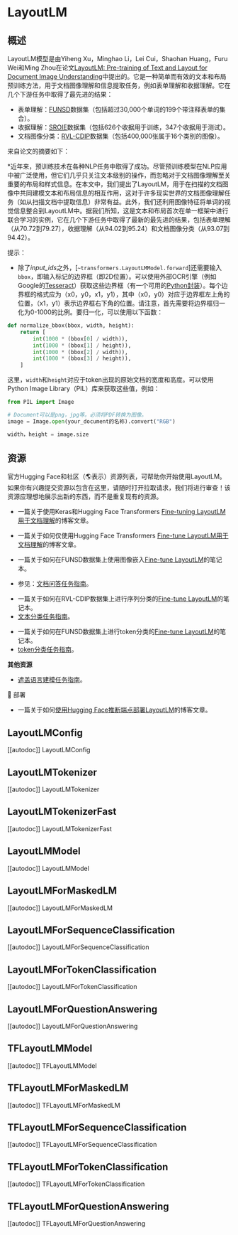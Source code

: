 <!--版权 2020 年 拥抱面部团队 保留所有权利。

根据 Apache 许可证 版本 2.0 （“许可证”）授予的许可；你除了遵守许可证外，不得使用此文件。
你可以在以下位置获取许可的副本：

http://www.apache.org/licenses/LICENSE-2.0

除非适用法律要求或书面同意，根据许可证的软件分发是基于“按原样”而不附带任何明示或暗示的担保或条件。有关的明示或暗示条件，请参见许可证下的限制。

⚠️请注意，此文件是Markdown格式，但它包含我们doc-builder的特定语法（类似于MDX），你的Markdown查看器可能无法正确呈现。

-->

# LayoutLM

<a id='Overview'></a>

## 概述

LayoutLM模型是由Yiheng Xu，Minghao Li，Lei Cui，Shaohan Huang，Furu Wei和Ming Zhou在论文[LayoutLM: Pre-training of Text and Layout for Document Image Understanding](https://arxiv.org/abs/1912.13318)中提出的。它是一种简单而有效的文本和布局预训练方法，用于文档图像理解和信息提取任务，例如表单理解和收据理解。它在几个下游任务中取得了最先进的结果：

- 表单理解：[FUNSD](https://guillaumejaume.github.io/FUNSD/)数据集（包括超过30,000个单词的199个带注释表单的集合）。
- 收据理解：[SROIE](https://rrc.cvc.uab.es/?ch=13)数据集（包括626个收据用于训练，347个收据用于测试）。
- 文档图像分类：[RVL-CDIP](https://www.cs.cmu.edu/~aharley/rvl-cdip/)数据集（包括400,000张属于16个类别的图像）。

来自论文的摘要如下：

*近年来，预训练技术在各种NLP任务中取得了成功。尽管预训练模型在NLP应用中被广泛使用，但它们几乎只关注文本级别的操作，而忽略对于文档图像理解至关重要的布局和样式信息。在本文中，我们提出了LayoutLM，用于在扫描的文档图像中共同建模文本和布局信息的相互作用，这对于许多现实世界的文档图像理解任务（如从扫描文档中提取信息）非常有益。此外，我们还利用图像特征将单词的视觉信息整合到LayoutLM中。据我们所知，这是文本和布局首次在单一框架中进行联合学习的实例，它在几个下游任务中取得了最新的最先进的结果，包括表单理解（从70.72到79.27），收据理解（从94.02到95.24）和文档图像分类（从93.07到94.42）。

提示：

- 除了*input_ids*之外，[`~transformers.LayoutLMModel.forward`]还需要输入`bbox`，即输入标记的边界框（即2D位置）。可以使用外部OCR引擎（例如Google的[Tesseract](https://github.com/tesseract-ocr/tesseract)）获取这些边界框（有一个可用的[Python封装](https://pypi.org/project/pytesseract/)）。每个边界框的格式应为（x0，y0，x1，y1），其中（x0，y0）对应于边界框左上角的位置，（x1，y1）表示边界框右下角的位置。请注意，首先需要将边界框归一化为0-1000的比例。要归一化，可以使用以下函数：

```python
def normalize_bbox(bbox, width, height):
    return [
        int(1000 * (bbox[0] / width)),
        int(1000 * (bbox[1] / height)),
        int(1000 * (bbox[2] / width)),
        int(1000 * (bbox[3] / height)),
    ]
```

这里，`width`和`height`对应于token出现的原始文档的宽度和高度。可以使用Python Image Library（PIL）库来获取这些值，例如：

```python
from PIL import Image

# Document可以是png，jpg等。必须将PDF转换为图像。
image = Image.open(your_document的名称).convert("RGB")

width，height = image.size
```

## 资源

官方Hugging Face和社区（🌎表示）资源列表，可帮助你开始使用LayoutLM。如果你有兴趣提交资源以包含在这里，请随时打开拉取请求，我们将进行审查！该资源应理想地展示出新的东西，而不是重复现有的资源。

<PipelineTag pipeline="document-question-answering" />

- 一篇关于使用Keras和Hugging Face Transformers [Fine-tuning LayoutLM用于文档理解](https://www.philschmid.de/fine-tuning-layoutlm-keras)的博客文章。

- 一篇关于如何仅使用Hugging Face Transformers [Fine-tune LayoutLM用于文档理解](https://www.philschmid.de/fine-tuning-layoutlm)的博客文章。

- 一篇关于如何在FUNSD数据集上使用图像嵌入[Fine-tune LayoutLM](https://colab.research.google.com/github/NielsRogge/Transformers-Tutorials/blob/master/LayoutLM/Add_image_embeddings_to_LayoutLM.ipynb)的笔记本。

- 参见：[文档问答任务指南](../tasks/document_question_answering)。

<PipelineTag pipeline="text-classification" />

- 一篇关于如何在RVL-CDIP数据集上进行序列分类的[Fine-tune LayoutLM](https://colab.research.google.com/github/NielsRogge/Transformers-Tutorials/blob/master/LayoutLM/Fine_tuning_LayoutLMForSequenceClassification_on_RVL_CDIP.ipynb)的笔记本。
- [文本分类任务指南](../tasks/sequence_classification)。

<PipelineTag pipeline="token-classification" />

- 一篇关于如何在FUNSD数据集上进行token分类的[Fine-tune LayoutLM](https://github.com/NielsRogge/Transformers-Tutorials/blob/master/LayoutLM/Fine_tuning_LayoutLMForTokenClassification_on_FUNSD.ipynb)的笔记本。
- [token分类任务指南](../tasks/token_classification)。

**其他资源**
- [遮盖语言建模任务指南](../tasks/masked_language_modeling)。

🚀 部署

- 一篇关于如何[使用Hugging Face推断端点部署LayoutLM](https://www.philschmid.de/inference-endpoints-layoutlm)的博客文章。

## LayoutLMConfig

[[autodoc]] LayoutLMConfig

## LayoutLMTokenizer

[[autodoc]] LayoutLMTokenizer

## LayoutLMTokenizerFast

[[autodoc]] LayoutLMTokenizerFast

## LayoutLMModel

[[autodoc]] LayoutLMModel

## LayoutLMForMaskedLM

[[autodoc]] LayoutLMForMaskedLM

## LayoutLMForSequenceClassification

[[autodoc]] LayoutLMForSequenceClassification

## LayoutLMForTokenClassification

[[autodoc]] LayoutLMForTokenClassification

## LayoutLMForQuestionAnswering

[[autodoc]] LayoutLMForQuestionAnswering

## TFLayoutLMModel

[[autodoc]] TFLayoutLMModel

## TFLayoutLMForMaskedLM

[[autodoc]] TFLayoutLMForMaskedLM

## TFLayoutLMForSequenceClassification

[[autodoc]] TFLayoutLMForSequenceClassification

## TFLayoutLMForTokenClassification

[[autodoc]] TFLayoutLMForTokenClassification

## TFLayoutLMForQuestionAnswering

[[autodoc]] TFLayoutLMForQuestionAnswering
